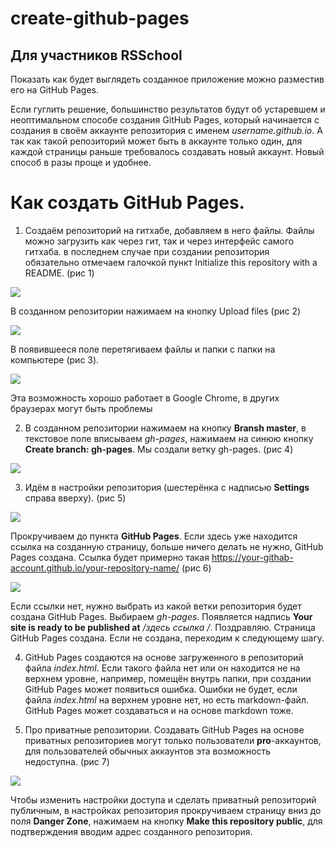 # create-github-pages
## Для участников RSSchool

Показать как будет выглядеть созданное приложение можно разместив его на GitHub Pages.  

Если гуглить решение, большинство результатов будут об устаревшем и неоптимальном способе создания GitHub Pages, который начинается с создания в своём аккаунте репозитория с именем *username.github.io*. А так как такой репозиторий может быть в аккаунте только один, для каждой страницы раньше требовалось создавать новый аккаунт. Новый способ в разы проще и удобнее. 

# Как создать GitHub Pages.

1. Создаём репозиторий на гитхабе, добавляем в него файлы. Файлы можно загрузить как через гит, так и через интерфейс самого гитхаба. в последнем случае при создании репозитория обязательно отмечаем галочкой пункт Initialize this repository with a README. (рис 1) 

![](https://s8.hostingkartinok.com/uploads/images/2019/02/6318975414e0b48208ba036719ba8d22.png)

В созданном репозитории нажимаем на кнопку Upload files (рис 2) 


![](https://s8.hostingkartinok.com/uploads/images/2019/02/a15df1fcfdee907d1d1b2f1b061c3f73.png)

В появившееся поле перетягиваем файлы и папки с папки на компьютере (рис 3). 

![](https://s8.hostingkartinok.com/uploads/images/2019/02/080244d47018a70190b0421120a4619e.png)

Эта возможность хорошо работает в Google Chrome, в других браузерах могут быть проблемы 

2. В созданном репозитории нажимаем на кнопку **Bransh master**, в текстовое поле вписываем *gh-pages*, нажимаем на синюю кнопку **Create branch: gh-pages**. Мы создали ветку gh-pages. (рис 4)

![](https://s8.hostingkartinok.com/uploads/images/2019/02/4ae38c626c900050323ffc4dab8b828a.png)

3. Идём в настройки репозитория (шестерёнка с надписью **Settings** справа вверху). (рис 5)

![](https://s8.hostingkartinok.com/uploads/images/2019/02/e6f78ad16cec0ef8413b5ba6d32bce35.png)

Прокручиваем до пункта **GitHub Pages**. Если здесь уже находится ссылка на созданную страницу,  больше ничего делать не нужно, GitHub Pages создана. Ссылка будет примерно такая https://your-githab-account.github.io/your-repository-name/ (рис 6)  

![](https://s8.hostingkartinok.com/uploads/images/2019/02/993f3106184bf91f34f915c4dff21b7c.png)

Если ссылки нет, нужно выбрать из какой ветки репозитория будет создана GitHub Pages. Выбираем *gh-pages*. Появляется надпись **Your site is ready to be published at** */здесь ссылка /*. Поздравляю. Страница GitHub Pages создана. Если не создана, переходим к следующему шагу.

4. GitHub Pages создаются на основе загруженного в репозиторий файла *index.html*. Если такого файла нет или он находится не на верхнем уровне, например, помещён внутрь папки, при создании GitHub Pages может появиться ошибка. Ошибки не будет, если файла *index.html* на верхнем уровне нет, но есть markdown-файл. GitHub Pages может создаваться и на основе markdown тоже.  

5. Про приватные репозитории. Создавать GitHub Pages на основе приватных репозиториев могут только пользователи **pro**-аккаунтов, для пользователей обычных аккаунтов эта возможность недоступна. (рис 7)

![](https://s8.hostingkartinok.com/uploads/images/2019/02/5db043286c1657ff386408caa85c670f.png)

Чтобы изменить настройки доступа и сделать приватный репозиторий публичным, в настройках репозитория прокручиваем страницу вниз до поля **Danger Zone**, нажимаем на кнопку **Make this repository public**, для подтверждения вводим адрес созданного репозитория.

